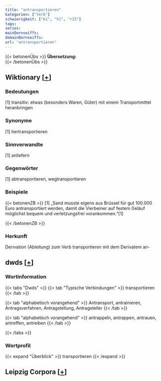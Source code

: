 ```yaml
---
title: "antransportieren"
kategorien: ["Verb"]
schwierigkeit: ["k1", "h1", "r23"]
tags:
series:
mainDornseiffs:
domainDornseiffs:
url: "antransportieren"
---
```


{{< betonenÜbs >}}
**Übersetzung:**  
{{< /betonenÜbs >}}

## Wiktionary [[+](https://de.wiktionary.org/wiki/antransportieren)]

### Bedeutungen
[1] transitiv: etwas (besonders Waren, Güter) mit einem Transportmittel heranbringen  

### Synonyme
[1] hertransportieren  

### Sinnverwandte
[1] anliefern  

### Gegenwörter
[1] abtransportieren, wegtransportieren  

### Beispiele
{{< betonenZB >}}
[1] „Sand musste eigens aus Brüssel für gut 100.000 Euro antransportiert werden, damit die Vierbeiner auf festem Geläuf möglichst bequem und verletzungsfrei vorankommen.“[1]  

{{< /betonenZB >}}
### Herkunft
Derivation (Ableitung) zum Verb transportieren mit dem Derivatem an-  



## dwds [[+](https://www.dwds.de/wb/antransportieren)]

### Wortinformation
{{< tabs "Dwds" >}}
{{< tab "Typische Verbindungen" >}}
transportieren
{{< /tab >}}

{{< tab "alphabetisch vorangehend" >}}
Antransport, antrainieren, Antragsverfahren, Antragstellung, Antragsteller
{{< /tab >}}

{{< tab "alphabetisch vorangehend" >}}
antrappeln, antrappen, antrauen, antreffen, antreiben
{{< /tab >}}

{{< /tabs >}}

### Wortprofil
{{< expand "Überblick" >}} transportieren {{< /expand >}}

## Leipzig Corpora [[+](https://corpora.uni-leipzig.de/en/res?word=antransportieren&corpusId=deu_newscrawl-public_2018)]

